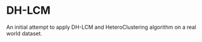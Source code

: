 # DH-LCM
An initial attempt to apply DH-LCM and HeteroClustering algorithm on a real world dataset.
